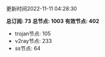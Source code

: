 更新时间2022-11-11 04:28:30

**总订阅: 73**
**总节点: 1003**
**有效节点: 402**
- trojan节点: 105
- v2ray节点: 233
- ss节点: 64
